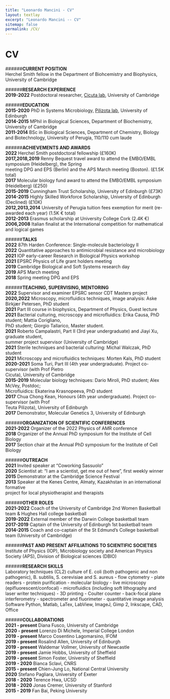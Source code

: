```yaml
---
title: "Leonardo Mancini - CV"
layout: textlay
excerpt: "Leonardo Mancini -- CV"
sitemap: false
permalink: /CV/
---
```


# CV

######**CURRENT POSITION**  
Herchel Smith fellow in the Department of Biohcemistry and Biophysics, University of Cambridge

######**RESEARCH EXPERIENCE**  
**2019-2022**       Postdoctoral researcher, [Cicuta lab](https://people.bss.phy.cam.ac.uk/~pc245/), University of Cambridge

######**EDUCATION**  
**2015-2020**       PhD in Systems Microbiology, [Pilizota lab](https://pilizotalab.bio.ed.ac.uk/), University of Edinburgh  
**2014-2015**       MPhil in Biological Sciences, Department of Biochemistry, University of Cambridge  
**2011-2014**       BSc in Biological Sciences, Department of Chemistry, Biology and Biotechnology, University of Perugia, 110/110 cum laude

######**ACHIEVEMENTS AND AWARDS**  
**2022**            Herchel Smith postdoctoral fellowship (£160K)  
**2017,2018,2019**  Renny Bequest travel award to attend the EMBO/EMBL symposium (Heidelberg), the Spring  
                meeting DPG and EPS (Berlin) and the APS March meeting (Boston). (£1.5K total)  
**2017**            Molecular biology fund award to attend the EMBO/EMBL symposium (Heidelberg) (£250)  
**2015-2019**       Cunningham Trust Scholarship, University of Edinburgh (£73K)  
**2014-2015**       Highly Skilled Workforce Scholarship, University of Edinburgh (Declined) (£10K)  
**2012,2013,2014**  University of Perugia tuition fees exemption for merit (re-awarded each year) (1.5K € total)  
**2012-2013**       Erasmus scholarship at University College Cork (2.4K €)  
**2006,2008**       Italian finalist at the International competition for mathematical and logical games

######**TALKS**  
**2022**            87th Harden Conference: Single-molecule bacteriology II  
**2022**            Quantitative approaches to antimicrobial resistance and microbiology  
**2021**            IOP early-career Research in Biological Physics workshop  
**2021**            EPSRC Physics of Life grant holders meeting  
**2019**            Cambridge Biological and Soft Systems research day  
**2019**            APS March meeting  
**2018**            Spring meeting DPG and EPS

######**TEACHING, SUPERVISING, MENTORING**  
**2022**            Supervisor and examiner EPSRC sensor CDT Masters project  
**2020,2022**       Microscopy, microfluidics techniques, image analysis: Aske Birkjær Petersen, PhD student  
**2021**            Part III course in biophysics, Department of Physics, Guest lecture  
**2021**            Bacterial culturing, microscopy and microfluidics: Erika Causa, PhD student; Mattia Corigliano,  
                PhD student; Giorgio Tallarico, Master student.  
**2021**            Roberto Campalastri, Part II (3rd year undergraduate) and Jiayi Xu, graduate student,  
                summer project supervisor (University of Cambridge)  
**2021**            Sterile techniques and bacterial culturing: Michal Walczak, PhD student  
**2021**            Microscopy and microfluidics techniques: Morten Kals, PhD student  
**2020-2021**       Soma Turi, Part III (4th year undergraduate). Project co-supervisor (with Prof Pietro  
                Cicuta), University of Cambridge  
**2015-2019**       Molecular biology techniques: Dario Miroli, PhD student; Alex McVey, Postdoc;  
                Microfluidics: Ekaterina Krasnopeeva, PhD student  
**2017**            Chua Chong Kean, Honours (4th year undergraduate). Project co-supervisor (with Prof  
                Teuta Pilizota), University of Edinburgh  
**2017**            Demonstrator, Molecular Genetics 3, University of Edinburgh

######**ORGANIZATION OF SCIENTIFIC CONFERENCES**  
**2021-2022**       Organizer of the 2022 Physics of AMR conference  
**2018**            Organizer of the Annual PhD symposium for the Institute of Cell Biology  
**2017**            Section chair at the Annual PhD symposium for the Institute of Cell Biology

######**OUTREACH**  
**2021**            Invited speaker at “Coworking Sassuolo”  
**2020**            Scientist at: “I am a scientist, get me out of here”, first weekly winner  
**2015**            Demonstrator at the Cambridge Science Festival  
**2013**            Speaker at the Kenes Centre, Almaty, Kazakhstan in an international formative  
                project for local physiotherapist and therapists 

######**OTHER ROLES**  
**2021-2022**       Coach of the University of Cambridge 2nd Women Basketball team & Hughes Hall college basketball  
**2019-2022**       External member of the Darwin College basketball team  
**2017-2019**       Captain of the University of Edinburgh 1st basketball team  
**2014-2015**       Coach and co-captain of the St Edmund’s College basketball team (University of Cambridge)

######**PAST AND PRESENT AFFILIATIONS TO SCIENTIFIC SOCIETIES**  
Institute of Physics (IOP), Microbiology society and American Physics Society (APS), Division of Biological sciences (DBIO)

######**RESEARCH SKILLS**  
Laboratory techniques (CL2) culture of E. coli (both pathogenic and non pathogenic), B. subtilis, S. cerevisiae and S.
aureus - flow cytometry - plate readers - protein purification - molecular biology - live microscopy
(epifluorescent/confocal) - microfluidics (including soft lithography and laser writer techniques) - 3D printing - Coulter
counter - back-focal plane interferometry - spectrometer and fluorimeter - quantitative image analysis
Software Python, Matlab, LaTex, LabView, ImageJ, Gimp 2, Inkscape, CAD, Office

######**COLLABORATIONS**  
**2021 - present** Diana Fusco, University of Cambridge  
**2020 - present** Lorenzo Di Michele, Imperial College London  
**2019 - present** Marco Cosentino Lagomarsino, IFOM  
**2019 - present** Rosalind Allen, University of Edinburgh  
**2019 - present** Waldemar Vollmer, University of Newcastle  
**2019 - present** Jamie Hobbs, University of Sheffield  
**2019 - present** Simon Foster, University of Sheffield  
**2019 - 2020**    Bianca Sclavi, CNRS  
**2015 - present** Chien-Jung Lo, National Central University  
**2020**           Stefano Pagliara, University of Exeter  
**2018 - 2020**    Terence Hwa, UCSD  
**2018 - 2020**    Jonas Cremer, University of Stanford  
**2015 - 2019**    Fan Bai, Peking University 



